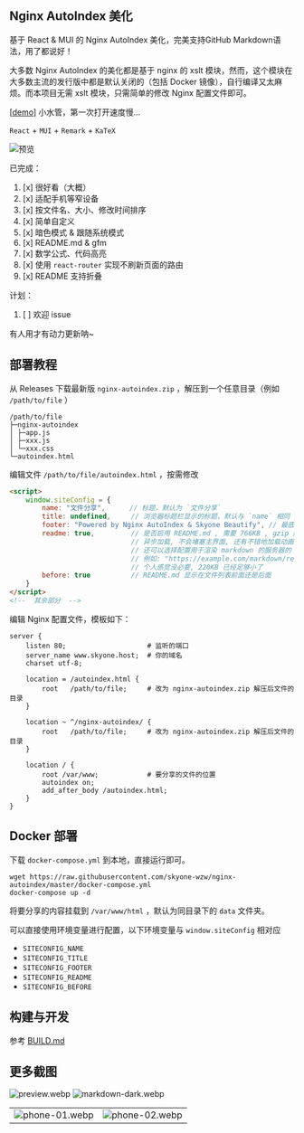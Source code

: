 ## Nginx AutoIndex 美化

基于 React & MUI 的 Nginx AutoIndex 美化，完美支持GitHub Markdown语法，用了都说好！

大多数 Nginx AutoIndex 的美化都是基于 nginx 的 xslt 模块，然而，这个模块在大多数主流的发行版中都是默认关闭的（包括 Docker 镜像），自行编译又太麻烦。而本项目无需 xslt 模块，只需简单的修改 Nginx 配置文件即可。

[[demo](https://nginx-autoindex-demo.skyone.host)] 小水管，第一次打开速度慢...

`React` + `MUI` + `Remark` + `KaTeX`

![预览](/screenshot/preview.webp)

已完成：

1. [x] 很好看（大概）
2. [x] 适配手机等窄设备
3. [x] 按文件名、大小、修改时间排序
4. [x] 简单自定义
5. [x] 暗色模式 & 跟随系统模式
6. [x] README.md & gfm
7. [x] 数学公式、代码高亮
8. [x] 使用 `react-router` 实现不刷新页面的路由
9. [x] README 支持折叠

计划：

1. [ ] 欢迎 issue

有人用才有动力更新呐~

## 部署教程

从 Releases 下载最新版 `nginx-autoindex.zip` ，解压到一个任意目录（例如 `/path/to/file` ）

```
/path/to/file
├─nginx-autoindex
│ ├─app.js
│ ├─xxx.js
│ └─xxx.css
└─autoindex.html
```

编辑文件 `/path/to/file/autoindex.html` ，按需修改

```html
<script>
    window.siteConfig = {
        name: "文件分享",      // 标题，默认为 `文件分享`
        title: undefined,     // 浏览器标题栏显示的标题，默认与 `name` 相同
        footer: "Powered by Nginx AutoIndex & Skyone Beautify", // 最底部的说明
        readme: true,         // 是否启用 README.md , 需要 766KB , gzip 压缩后约 220KB
                              // 异步加载, 不会堵塞主界面, 还有不错地加载动画
                              // 还可以选择配置用于渲染 markdown 的服务器的 URL
                              // 例如: "https://example.com/markdown/render"
                              // 个人感觉没必要, 220KB 已经足够小了
        before: true          // README.md 显示在文件列表前面还是后面
    }
</script>
<!--  其余部分  -->
```

编辑 Nginx 配置文件，模板如下：

```nginx
server {
    listen 80;                    # 监听的端口
    server_name www.skyone.host;  # 你的域名
    charset utf-8;

    location = /autoindex.html {
        root   /path/to/file;     # 改为 nginx-autoindex.zip 解压后文件的目录
    }

    location ~ ^/nginx-autoindex/ {
        root   /path/to/file;     # 改为 nginx-autoindex.zip 解压后文件的目录
    }

    location / {
        root /var/www;            # 要分享的文件的位置
        autoindex on;
        add_after_body /autoindex.html;
    }
}
```

## Docker 部署

下载 `docker-compose.yml` 到本地，直接运行即可。

```shell
wget https://raw.githubusercontent.com/skyone-wzw/nginx-autoindex/master/docker-compose.yml
docker-compose up -d
```

将要分享的内容挂载到 `/var/www/html` ，默认为同目录下的 `data` 文件夹。

可以直接使用环境变量进行配置，以下环境变量与 `window.siteConfig` 相对应

- `SITECONFIG_NAME`
- `SITECONFIG_TITLE`
- `SITECONFIG_FOOTER`
- `SITECONFIG_README`
- `SITECONFIG_BEFORE`

## 构建与开发

参考 [BUILD.md](/BUILD.md)

## 更多截图

![preview.webp](/screenshot/markdown.webp)
![markdown-dark.webp](/screenshot/markdown-dark.webp)

|                                             |                                            |
|---------------------------------------------|--------------------------------------------|
| ![phone-01.webp](/screenshot/phone-01.webp) | ![phone-02.webp](screenshot/phone-02.webp) |
